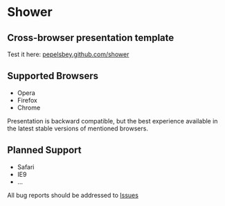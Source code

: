 # Shower
## Сross-browser presentation template

Test it here: [pepelsbey.github.com/shower](http://pepelsbey.github.com/shower/)

## Supported Browsers

* Opera
* Firefox
* Chrome

Presentation is backward compatible, but the best experience available
in the latest stable versions of mentioned browsers.

## Planned Support

* Safari
* IE9
* …

All bug reports should be addressed to [Issues](http://github.com/pepelsbey/shower/issues)
